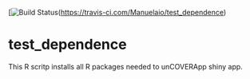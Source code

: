 [![Build Status](https://travis-ci.com/Manuelaio/test_dependence.svg?branch=master)(https://travis-ci.com/Manuelaio/test_dependence)
# test_dependence

This R scritp installs all R packages needed to unCOVERApp shiny app.
